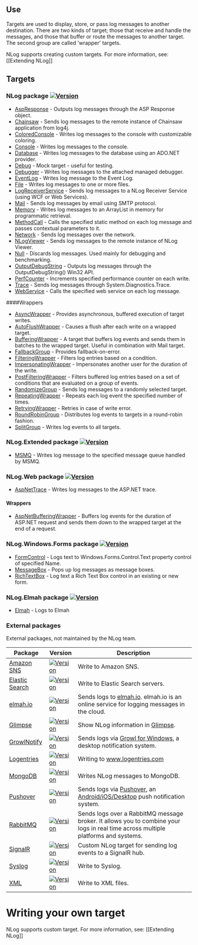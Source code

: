 ## Use
Targets are used to display, store, or pass log messages to another destination. There are two kinds of target; those that receive and handle the messages, and those that buffer or route the messages to another target. The second group are called 'wrapper' targets. 

NLog supports creating custom targets. For more information, see: [[Extending NLog]]

## Targets

### NLog package [![Version](https://img.shields.io/nuget/v/NLog.svg)](https://www.nuget.org/packages/NLog)
* [AspResponse](AspResponse-target) - Outputs log messages through the ASP Response object.
* [Chainsaw](Chainsaw-target) - Sends log messages to the remote instance of Chainsaw application from log4j.
* [ColoredConsole](ColoredConsole-target) - Writes log messages to the console with customizable coloring.
* [Console](Console-target) - Writes log messages to the console.
* [Database](Database-target) - Writes log messages to the database using an ADO.NET provider.
* [Debug](Debug-target) - Mock target - useful for testing.
* [Debugger](Debugger-target) - Writes log messages to the attached managed debugger.
* [EventLog](EventLog-target) - Writes log message to the Event Log.
* [File](File-target) - Writes log messages to one or more files.
* [LogReceiverService](LogReceiverService-target) - Sends log messages to a NLog Receiver Service (using WCF or Web Services).
* [Mail](Mail-target) - Sends log messages by email using SMTP protocol.
* [Memory](Memory-target) - Writes log messages to an ArrayList in memory for programmatic retrieval.
* [MethodCall](MethodCall-target) - Calls the specified static method on each log message and passes contextual parameters to it.
* [Network](Network-target) - Sends log messages over the network.
* [NLogViewer](NLogViewer-target) - Sends log messages to the remote instance of NLog Viewer.
* [Null](Null-target) - Discards log messages. Used mainly for debugging and benchmarking.
* [OutputDebugString](OutputDebugString-target) - Outputs log messages through the OutputDebugString() Win32 API.
* [PerfCounter](PerfCounter-target) - Increments specified performance counter on each write.
* [Trace](Trace-target) - Sends log messages through System.Diagnostics.Trace.
* [WebService](WebService-target) - Calls the specified web service on each log message.

####Wrappers
* [AsyncWrapper](AsyncWrapper-target) - Provides asynchronous, buffered execution of target writes.
* [AutoFlushWrapper](AutoFlushWrapper-target) - Causes a flush after each write on a wrapped target.
* [BufferingWrapper](BufferingWrapper-target) - A target that buffers log events and sends them in batches to the wrapped target. Useful in combination with Mail target.
* [FallbackGroup](FallbackGroup-target) - Provides fallback-on-error.
* [FilteringWrapper](FilteringWrapper-target) - Filters log entries based on a condition.
* [ImpersonatingWrapper](ImpersonatingWrapper-target) - Impersonates another user for the duration of the write.
* [PostFilteringWrapper](PostFilteringWrapper-target) - Filters buffered log entries based on a set of conditions that are evaluated on a group of events.
* [RandomizeGroup](RandomizeGroup-target) - Sends log messages to a randomly selected target.
* [RepeatingWrapper](RepeatingWrapper-target) - Repeats each log event the specified number of times.
* [RetryingWrapper](RetryingWrapper-target) - Retries in case of write error.
* [RoundRobinGroup](RoundRobinGroup-target) - Distributes log events to targets in a round-robin fashion.
* [SplitGroup](SplitGroup-target) - Writes log events to all targets.


### NLog.Extended package  [![Version](https://img.shields.io/nuget/v/NLog.Extended.svg)](https://www.nuget.org/packages/NLog.Extended)
* [MSMQ](MSMQ-target) - Writes log message to the specified message queue handled by MSMQ.

### NLog.Web package [![Version](https://img.shields.io/nuget/v/NLog.Web.svg)](https://www.nuget.org/packages/NLog.Web)

* [AspNetTrace](AspNetTrace-target) - Writes log messages to the ASP.NET trace.

#### Wrappers
* [AspNetBufferingWrapper](AspNetBufferingWrapper-target) - Buffers log events for the duration of ASP.NET request and sends them down to the wrapped target at the end of a request.


### NLog.Windows.Forms package [![Version](https://img.shields.io/nuget/v/NLog.Windows.Forms.svg)](https://www.nuget.org/packages/NLog.Windows.Forms)
* [FormControl](FormControl-target) - Logs text to Windows.Forms.Control.Text property control of specified Name.
* [MessageBox](MessageBox-target) - Pops up log messages as message boxes.
* [RichTextBox](https://github.com/NLog/NLog.Windows.Forms/wiki/RichTextBoxTarget) - Log text a Rich Text Box control in an existing or new form.

### NLog.Elmah package [![Version](https://img.shields.io/nuget/v/NLog.Elmah.svg)](https://www.nuget.org/packages/NLog.Elmah)
* [Elmah](Elmah-target) - Logs to Elmah

### External packages
External packages, not maintained by the NLog team.


<!-- PLEASE keep SORTED -->


Package|Version     |Description
-------|------------|------------------------------------------------
[Amazon SNS](https://github.com/Takaloy/NLog.Targets.SNS) | [![Version](https://img.shields.io/nuget/v/NLog.Targets.SNS.svg)](https://www.nuget.org/packages/NLog.Targets.SNS) | Write to Amazon SNS.
[Elastic Search](https://github.com/ReactiveMarkets/NLog.Targets.ElasticSearch) | [![Version](https://img.shields.io/nuget/v/NLog.Targets.ElasticSearch.svg)](https://www.nuget.org/packages/NLog.Targets.ElasticSearch) | Write to Elastic Search servers.
[elmah.io](https://github.com/elmahio/elmah.io.nlog)             | [![Version](https://img.shields.io/nuget/v/elmah.io.nlog.svg)](https://www.nuget.org/packages/elmah.io.nlog) | Sends logs to [elmah.io](https://elmah.io). elmah.io is an online service for logging messages in the cloud.
[Glimpse](https://github.com/NLog/Glimpse.NLog) | [![Version](https://img.shields.io/nuget/v/Glimpse.NLog.svg)](https://www.nuget.org/packages/Glimpse.NLog) | Show NLog information in [Glimpse](http://getglimpse.com/).
[GrowlNotify](https://github.com/RyanFarley/NLogGrowlNotify)     | [![Version](https://img.shields.io/nuget/v/NLog.Growl.svg)](https://www.nuget.org/packages/NLog.Growl) | Sends logs via [Growl for Windows](http://www.growlforwindows.com/gfw/), a desktop notification system.
[Logentries](https://github.com/logentries/le_dotnet)                   | [![Version](https://img.shields.io/nuget/v/Logentries.nlog.svg)](https://www.nuget.org/packages/Logentries.nlog) | Writing to www.logentries.com
[MongoDB](https://github.com/loresoft/NLog.Mongo)                      | [![Version](https://img.shields.io/nuget/v/NLog.Mongo.svg)](https://www.nuget.org/packages/NLog.Mongo) | Writes NLog messages to MongoDB. 
[Pushover](https://github.com/RobThree/NLog.Targets.Pushover)    | [![Version](http://img.shields.io/nuget/v/NLog.Targets.Pushover.svg)](https://www.nuget.org/packages/NLog.Targets.Pushover) | Sends logs via [Pushover](https://pushover.net/), an [Android/iOS/Desktop](https://pushover.net/clients) push notification system.
[RabbitMQ](https://github.com/haf/NLog.RabbitMQ)                 | [![Version](https://img.shields.io/nuget/v/NLog.RabbitMQ.svg)](https://www.nuget.org/packages/NLog.RabbitMQ) | Sends logs over a RabbitMQ message broker. It allows you to combine your logs in real time across multiple platforms and systems. 
[SignalR](https://github.com/toddmeinershagen/NLog.SignalR)      | [![Version](https://img.shields.io/nuget/v/NLog.SignalR.svg)](https://www.nuget.org/packages/NLog.SignalR/) | Custom NLog target for sending log events to a SignalR hub.
[Syslog](https://github.com/graffen/NLog.Targets.Syslog)         | [![Version](https://img.shields.io/nuget/v/NLog.Targets.Syslog.svg)](https://www.nuget.org/packages/NLog.Targets.Syslog) | Write to Syslog.
[XML](https://github.com/loresoft/NLog.Xml)                      | [![Version](https://img.shields.io/nuget/v/NLog.Xml.svg)](https://www.nuget.org/packages/nlog.xml) | Write to XML files. 


<!-- PLEASE keep SORTED -->

# Writing your own target
NLog supports custom target. For more information, see: [[Extending NLog]]
